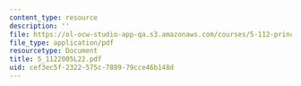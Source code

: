 ```yaml
---
content_type: resource
description: ''
file: https://ol-ocw-studio-app-qa.s3.amazonaws.com/courses/5-112-principles-of-chemical-science-fall-2005/cef3ec5f2322575c788979cce46b148d_5_1122005L22.pdf
file_type: application/pdf
resourcetype: Document
title: 5_1122005L22.pdf
uid: cef3ec5f-2322-575c-7889-79cce46b148d
---
```

